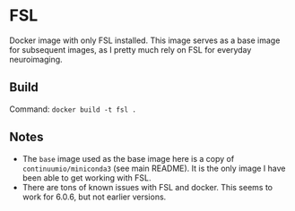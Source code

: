 # FSL 

Docker image with only FSL installed. This image serves as a base image for subsequent images, as I pretty much rely on FSL for everyday neuroimaging. 

## Build

Command: 
`docker build -t fsl .`

## Notes

- The `base` image used as the base image here is a copy of `continuumio/miniconda3` (see main README). It is the only image I have been able to get working with FSL.
- There are tons of known issues with FSL and docker. This seems to work for 6.0.6, but not earlier versions.  